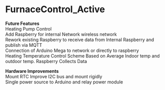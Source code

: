 # FurnaceControl_Active

**Future Features**  
Heating Pump Control  
Add Raspberry for internal Network wireless network  
Rework existing Raspberry to receive data from Internal Raspberry and publish via MQTT  
Connection of Arduino Mega to network or directly to raspberry   
Heating Temperature Control Scheme Based on Average Indoor temp and outdoor temp.  Raspberry Collects Data  

**Hardware Improvements**  
Mount RTC
Improve I2C bus and mount rigidly  
Single power source to Arduino and relay power module
